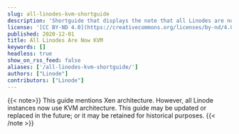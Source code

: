 ```yaml
---
slug: all-linodes-kvm-shortguide
description: 'Shortguide that displays the note that all Linodes are now KVM.'
license: '[CC BY-ND 4.0](https://creativecommons.org/licenses/by-nd/4.0)'
published: 2020-12-01
title: All Linodes Are Now KVM
keywords: []
headless: true
show_on_rss_feed: false
aliases: ['/all-linodes-kvm-shortguide/']
authors: ["Linode"]
contributors: ["Linode"]
---
```


{{< note>}}
This guide mentions Xen architecture. However, all Linode instances now use KVM architecture. This guide may be updated or replaced in the future; or it may be retained for historical purposes.
{{< /note >}}
